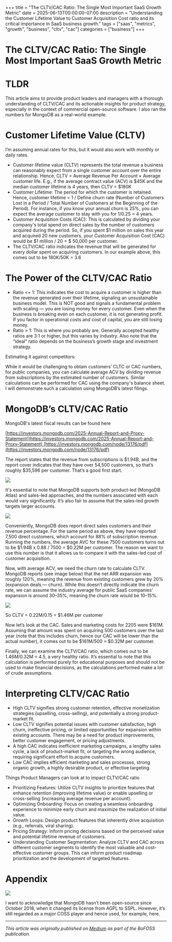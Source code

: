 +++
title = "The CLTV/CAC Ratio: The Single Most Important SaaS Growth Metric"
date = 2025-06-13T00:00:00-07:00
description = "Understanding the Customer Lifetime Value to Customer Acquisition Cost ratio and its critical importance in SaaS business growth."
tags = ["saas", "metrics", "growth", "business", "cltv", "cac"]
categories = ["business"]
+++

# The CLTV/CAC Ratio: The Single Most Important SaaS Growth Metric

# TLDR

This article aims to provide product leaders and managers with a thorough understanding of CLTV/CAC and its actionable insights for product strategy, especially in the context of commercial open-source software. I also ran the numbers for MongoDB as a real-world example.

# Customer Lifetime Value (CLTV)

I’m assuming annual rates for this, but it would also work with monthly or daily rates.

-   Customer lifetime value (CLTV) represents the total revenue a business can reasonably expect from a single customer account over the entire relationship. Hence, CLTV = Average Revenue Per Account × Average customer life.
    E.g., if the average contract value (ACV) is $45K and the median customer lifetime is 4 years, then CLTV = $180K
-   Customer Lifetime: The period for which the customer is retained. Hence, customer lifetime = ​1 / Define churn rate (Number of Customers Lost in a Period / Total Number of Customers at the Beginning of the Period). For instance, if you know your annual churn is 25%, you can expect the average customer to stay with you for 1/0.25 = 4 years.
-   Customer Acquisition Costs (CAC): This is calculated by dividing your company's total spend on direct sales by the number of customers acquired during the period. So, if you spent $1 million on sales this year and acquired 20 new customers, your Customer Acquisition Cost (CAC) would be $1 million / 20 = $ 50,000 per customer.
-   The CLTV/CAC ratio indicates the revenue that will be generated for every dollar spent on acquiring customers. In our example above, this comes out to be $180K/$50K = 3.6

# The Power of the CLTV/CAC Ratio

-   Ratio <= 1: This indicates the cost to acquire a customer is higher than the revenue generated over their lifetime, signaling an unsustainable business model. This is NOT good and signals a fundamental problem with scaling — you are losing money for every customer. Even when the business is breaking even on each customer, it is not generating profit. If you factor in operational costs and cost of capital, you are still losing money.
-   Ratio > 1: This is where you probably are. Generally accepted healthy ratios are 3:1 or higher, but this varies by industry. Also note that the “ideal” ratio depends on the business’s growth stage and investment strategy.

Estimating it against competitors:

While it would be challenging to obtain customers’ CLTC or CAC numbers, for public companies, you can calculate average ACV by dividing revenue from subscriptions by the estimated number of customers. Similar calculations can be performed for CAC using the company's balance sheet. I will demonstrate such a calculation using MongoDB’s latest filings.

# MongoDB’s CLTV/CAC Ratio

MongoDB's latest fiscal results can be found here

[https://investors.mongodb.com/2025-Annual-Report-and-Proxy-Statement](https://investors.mongodb.com/2025-Annual-Report-and-Proxy-Statement) [https://investors.mongodb.com/node/13176/pdf](https://investors.mongodb.com/node/13176/pdf)

The report states that the revenue from subscriptions is $1.94B, and the report cover indicates that they have over 54,500 customers, so that’s roughly $35,596 per customer. That’s a good first start.

![](https://miro.medium.com/v2/resize:fit:1400/1*EDPtVv9SUhlCpDW5FaIsjw.png)

It's essential to note that MongoDB supports both product-led (MongoDB Atlas) and sales-led approaches, and the numbers associated with each would vary significantly. It’s also fair to assume that the sales-led growth targets larger accounts.

![](https://miro.medium.com/v2/resize:fit:1400/1*PiIU9rOQIkSkKEmho1r_kg.png)

Conveniently, MongoDB does report direct sales customers and their revenue percentage. For the same period as above, they have reported 7,500 direct customers, which account for 88% of subscription revenue. Running the numbers, the average AVC for these 7500 customers turns out to be $1.94B x 0.88 / 7500 = $0.22M per customer. The reason we want to use this number is that it allows us to compare it with the sales-led cost of customer acquisition.

Now, with average ACV, we need the churn rate to calculate CLTV. MongoDB reports (see image below) that the net ARR expansion was roughly 120%, meaning the revenue from existing customers grew by 20% (expansion deals — churn). While this doesn’t directly indicate the churn rate, we can assume the industry average for public SaaS companies’ expansion is around 30–35%, meaning the churn rate would be 10–15%.

![](https://miro.medium.com/v2/resize:fit:1370/1*H1jUiL0hef1O46gQXsAZpw.png)

So CLTV = 0.22M/0.15 = $1.46M per customer

Now let’s look at the CAC. Sales and marketing costs for 2205 were $161M. Assuming that amount was spent on acquiring 500 customers over the last year (note that this includes churn, hence our CAC will be lower than the actual number), it comes out to be $161M/500 = $0.32M per customer.

Finally, we can examine the CLTV/CAC ratio, which comes out to be $1.46M/$0.32M = 4.5, a very healthy ratio. It’s essential to note that this calculation is performed purely for educational purposes and should not be used to make financial decisions, as the calculations performed make a lot of crude assumptions.

# Interpreting CLTV/CAC Ratio

-   High CLTV signifies strong customer retention, effective monetization strategies (upselling, cross-selling), and potentially a strong product-market fit.
-   Low CLTV signifies potential issues with customer satisfaction, high churn, ineffective pricing, or limited opportunities for expansion within existing accounts. There may be a need for product improvements, better customer engagement, or pricing adjustments.
-   A high CAC indicates inefficient marketing campaigns, a lengthy sales cycle, a lack of product-market fit, or targeting the wrong audience, requiring significant effort to acquire customers.
-   Low CAC implies efficient marketing and sales processes, strong organic growth, a highly desirable product, or effective targeting.

Things Product Managers can look at to impact CLTV/CAC ratio

-   Prioritizing Features: Utilize CLTV insights to prioritize features that enhance retention (improving lifetime value) or enable upselling or cross-selling (increasing average revenue per account).
-   Optimizing Onboarding: Focus on creating a seamless onboarding experience to minimize early churn and maximize the realization of initial value.
-   Growth Loops: Design product features that inherently drive acquisition (e.g., referrals, viral sharing).
-   Pricing Strategy: Inform pricing decisions based on the perceived value and potential lifetime revenue of customers.
-   Understanding Customer Segmentation: Analyze CLTV and CAC across different customer segments to identify the most valuable and cost-effective customer groups. This can inform product roadmap prioritization and the development of targeted features.

# Appendix

![](https://miro.medium.com/v2/resize:fit:1400/1*6O1rev0u2xkE1Qic0QJ85g.png)

I want to acknowledge that MongoDB hasn’t been open-source since October 2018, when it changed its license from AGPL to SSPL. However, it’s still regarded as a major COSS player and hence used, for example, here.


---

*This article was originally published on [Medium](https://medium.com/bofoss) as part of the BoFOSS publication.* 